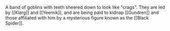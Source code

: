 A band of goblins with teeth sheered down to look like "crags". They are led by [[Klarg]] and [[Yeemik]], and are being paid to kidnap [[Gundren]] and those affiliated with him by a mysterious figure known as the [[Black Spider]].